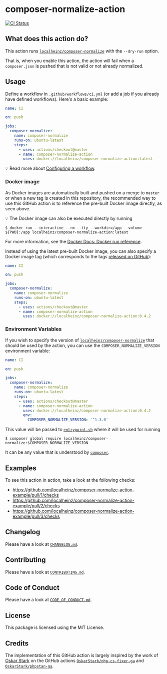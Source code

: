 # composer-normalize-action

[![CI Status](https://github.com/localheinz/composer-normalize-action/workflows/Continuous%20Integration/badge.svg)](https://github.com/localheinz/composer-normalize-action/actions)

## What does this action do?

This action runs [`localheinz/composer-normalize`](https://github.com/localheinz/composer-normalize) with the `--dry-run` option.

That is, when you enable this action, the action will fail when a `composer.json` is pushed that is not valid or not already normalized.

## Usage

Define a workflow in `.github/workflows/ci.yml` (or add a job if you already have defined workflows). Here's a basic example:

```yaml
name: CI

on: push

jobs:
  composer-normalize:
    name: composer-normalize
    runs-on: ubuntu-latest
    steps:
      - uses: actions/checkout@master
      - name: composer-normalize-action
        uses: docker://localheinz/composer-normalize-action:latest
```

:bulb: Read more about [Configuring a workflow](https://help.github.com/en/articles/configuring-a-workflow).

### Docker image

As Docker images are automatically built and pushed on a merge to `master` or when a new tag is created in this repository, the recommended way to use this GitHub action is to reference the pre-built Docker image directly, as seen above.

:bulb: The Docker image can also be executed directly by running

```
$ docker run --interactive --rm --tty --workdir=/app --volume ${PWD}:/app localheinz/composer-normalize-action:latest
```

For more information, see the [Docker Docs: Docker run reference](https://docs.docker.com/engine/reference/run/).

Instead of using the latest pre-built Docker image, you can also specify a Docker image tag (which corresponds to the tags [released on GitHub](https://github.com/localheinz/composer-normalize-action/releases)):

```yaml
name: CI

on: push

jobs:
  composer-normalize:
    name: composer-normalize
    runs-on: ubuntu-latest
    steps:
      - uses: actions/checkout@master
      - name: composer-normalize-action
        uses: docker://localheinz/composer-normalize-action:0.4.2
```

### Environment Variables

If you wish to specify the version of [`localheinz/composer-normalize`](https://github.com/localheinz/composer-normalize)  that should be used by the action, you can use the `COMPOSER_NORMALIZE_VERSION` environment variable:

```yaml
name: CI

on: push

jobs:
  composer-normalize:
    name: composer-normalize
    runs-on: ubuntu-latest
    steps:
      - uses: actions/checkout@master
      - name: composer-normalize-action
        uses: docker://localheinz/composer-normalize-action:0.4.2
        env:
          COMPOSER_NORMALIZE_VERSION: '^1.3.0'
```

This value will be passed to [`entrypoint.sh`](entrypoint.sh) where it will be used for running

```
$ composer global require localheinz/composer-normalize:$COMPOSER_NORMALIZE_VERSION
```

It can be any value that is understood by [`composer`](https://getcomposer.org/doc/articles/versions.md).

## Examples

To see this action in action, take a look at the following checks:

* https://github.com/localheinz/composer-normalize-action-example/pull/1/checks
* https://github.com/localheinz/composer-normalize-action-example/pull/2/checks
* https://github.com/localheinz/composer-normalize-action-example/pull/3/checks

## Changelog

Please have a look at [`CHANGELOG.md`](CHANGELOG.md).

## Contributing

Please have a look at [`CONTRIBUTING.md`](.github/CONTRIBUTING.md).

## Code of Conduct

Please have a look at [`CODE_OF_CONDUCT.md`](.github/CODE_OF_CONDUCT.md).

## License

This package is licensed using the MIT License.

## Credits

The implementation of this GitHub action is largely inspired by the work of [Oskar Stark](https://github.com/OskarStark) on the GitHub actions [`OskarStark/php-cs-fixer-ga`](https://github.com/OskarStark/php-cs-fixer-ga) and [`OskarStark/phpstan-ga`](https://github.com/OskarStark/phpstan-ga).
